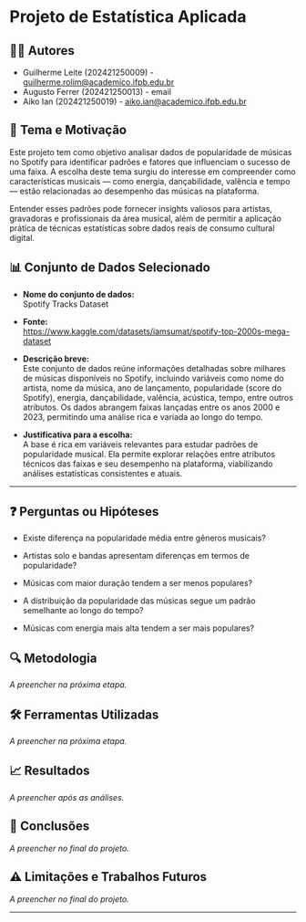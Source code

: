 # Projeto de Estatística Aplicada

## 🧑‍💻 Autores  
- Guilherme Leite (202421250009) - guilherme.rolim@academico.ifpb.edu.br  
- Augusto Ferrer (202421250013) - email
- Aiko Ian (202421250019) - aiko.ian@academico.ifpb.edu.br  

## 🎯 Tema e Motivação  
Este projeto tem como objetivo analisar dados de popularidade de músicas no Spotify para identificar padrões e fatores que influenciam o sucesso de uma faixa. A escolha deste tema surgiu do interesse em compreender como características musicais — como energia, dançabilidade, valência e tempo — estão relacionadas ao desempenho das músicas na plataforma.

Entender esses padrões pode fornecer insights valiosos para artistas, gravadoras e profissionais da área musical, além de permitir a aplicação prática de técnicas estatísticas sobre dados reais de consumo cultural digital.

## 📊 Conjunto de Dados Selecionado  
- **Nome do conjunto de dados:**  
  Spotify Tracks Dataset

- **Fonte:**  
  https://www.kaggle.com/datasets/iamsumat/spotify-top-2000s-mega-dataset

- **Descrição breve:**  
  Este conjunto de dados reúne informações detalhadas sobre milhares de músicas disponíveis no Spotify, incluindo variáveis como nome do artista, nome da música, ano de lançamento, popularidade (score do Spotify), energia, dançabilidade, valência, acústica, tempo, entre outros atributos. Os dados abrangem faixas lançadas entre os anos 2000 e 2023, permitindo uma análise rica e variada ao longo do tempo.  

- **Justificativa para a escolha:**  
  A base é rica em variáveis relevantes para estudar padrões de popularidade musical. Ela permite explorar relações entre atributos técnicos das faixas e seu desempenho na plataforma, viabilizando análises estatísticas consistentes e atuais.

---

## ❓ Perguntas ou Hipóteses    
- Existe diferença na popularidade média entre gêneros musicais?

- Artistas solo e bandas apresentam diferenças em termos de popularidade?

- Músicas com maior duração tendem a ser menos populares?

- A distribuição da popularidade das músicas segue um padrão semelhante ao longo do tempo?

- Músicas com energia mais alta tendem a ser mais populares?

## 🔍 Metodologia  
*A preencher na próxima etapa.*  

## 🛠️ Ferramentas Utilizadas  
*A preencher na próxima etapa.*  

## 📈 Resultados  
*A preencher após as análises.*  

## 📌 Conclusões  
*A preencher no final do projeto.*  

## ⚠️ Limitações e Trabalhos Futuros  
*A preencher no final do projeto.*  

---

